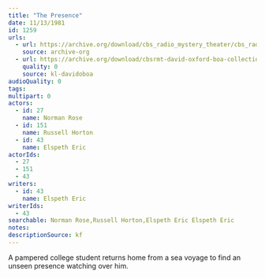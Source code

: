 ```yaml
---
title: "The Presence"
date: 11/13/1981
id: 1259
urls: 
  - url: https://archive.org/download/cbs_radio_mystery_theater/cbs_radio_mystery_theater-1251-1300.zip/cbs_radio_mystery_theater-1251-1300%2Fcbsrmt_1259_the_presence.mp3
    source: archive-org
  - url: https://archive.org/download/cbsrmt-david-oxford-boa-collection/CBSRMT-811113-1259-The-Presence-(32-22)-[2007]-{BoA}.mp3
    quality: 0
    source: kl-davidoboa
audioQuality: 0
tags: 
multipart: 0
actors:  
  - id: 27
    name: Norman Rose  
  - id: 151
    name: Russell Horton  
  - id: 43
    name: Elspeth Eric
actorIds:  
  - 27  
  - 151  
  - 43
writers:  
  - id: 43
    name: Elspeth Eric
writerIds:  
  - 43
searchable: Norman Rose,Russell Horton,Elspeth Eric Elspeth Eric
notes: 
descriptionSource: kf
---
```

A pampered college student returns home from a sea voyage to find an unseen presence watching over him.
